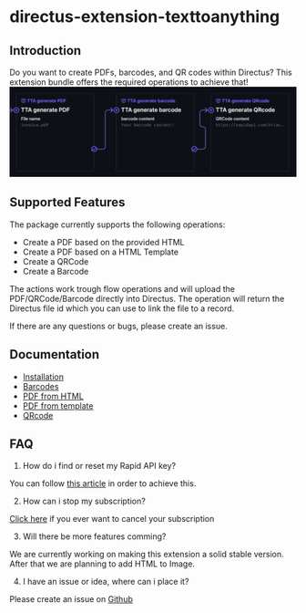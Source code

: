 # directus-extension-texttoanything

## Introduction

Do you want to create PDFs, barcodes, and QR codes within Directus?
This extension bundle offers the required operations to achieve that!
!["Text to anything operations"](images/Operations.png?raw=true "Operations")

## Supported Features

The package currently supports the following operations:

- Create a PDF based on the provided HTML
- Create a PDF based on a HTML Template
- Create a QRCode
- Create a Barcode

The actions work trough flow operations and will upload the PDF/QRCode/Barcode directly into Directus.
The operation will return the Directus file id which you can use to link the file to a record.

If there are any questions or bugs, please create an issue.

## Documentation

- [Installation](https://github.com/Attacler/TextToAnything-Directus/wiki/Installation)
- [Barcodes](https://github.com/Attacler/TextToAnything-Directus/wiki/Usage-%E2%80%90-Barcode)
- [PDF from HTML](https://github.com/Attacler/TextToAnything-Directus/wiki/Usage-%E2%80%90-PDF-from-HTML)
- [PDF from template](https://github.com/Attacler/TextToAnything-Directus/wiki/Usage-%E2%80%90-PDF-templates)
- [QRcode](https://github.com/Attacler/TextToAnything-Directus/wiki/Usage-%E2%80%90-QRCodes)

## FAQ

1. How do i find or reset my Rapid API key?

You can follow [this article](https://docs.rapidapi.com/docs/keys-and-key-rotation#creating-or-rotating-a-rapid-api-key) in order to achieve this.

2. How can i stop my subscription?

[Click here](https://rapidapi.com/developer/billing/subscriptions-and-usage) if you ever want to cancel your subscription

3. Will there be more features comming?

We are currently working on making this extension a solid stable version. After that we are planning to add HTML to Image.

4. I have an issue or idea, where can i place it?

Please create an issue on [Github](https://github.com/Attacler/TextToAnything-Directus)
